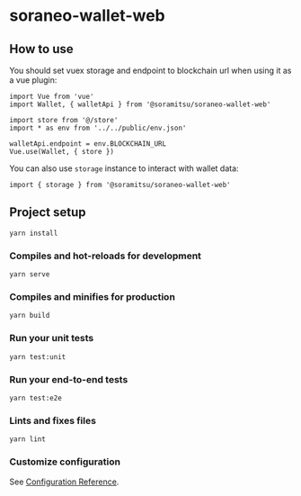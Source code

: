 # soraneo-wallet-web

## How to use

You should set vuex storage and endpoint to blockchain url when using it as a vue plugin:
```
import Vue from 'vue'
import Wallet, { walletApi } from '@soramitsu/soraneo-wallet-web'

import store from '@/store'
import * as env from '../../public/env.json'

walletApi.endpoint = env.BLOCKCHAIN_URL
Vue.use(Wallet, { store })
```

You can also use `storage` instance to interact with wallet data:

```
import { storage } from '@soramitsu/soraneo-wallet-web'

```

## Project setup
```
yarn install
```

### Compiles and hot-reloads for development
```
yarn serve
```

### Compiles and minifies for production
```
yarn build
```

### Run your unit tests
```
yarn test:unit
```

### Run your end-to-end tests
```
yarn test:e2e
```

### Lints and fixes files
```
yarn lint
```

### Customize configuration
See [Configuration Reference](https://cli.vuejs.org/config/).
